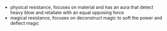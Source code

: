 - physical resistance, focuses on material and has an aura that detect heavy blow and retaliate with an equal opposing force  
- magical resistance, focuses on deconstruct magic to soft the power and deflect magic